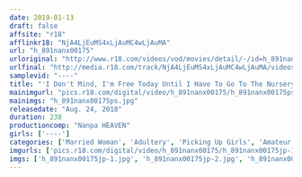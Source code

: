 ```yaml
---
date: 2019-01-13
draft: false
affsite: "r18"
afflinkr18: "NjA4LjEuMS4xLjAuMC4wLjAuMA"
url: "h_891nanx00175"
urloriginal: "http://www.r18.com/videos/vod/movies/detail/-/id=h_891nanx00175"
urlfinal: "http://media.r18.com/track/NjA4LjEuMS4xLjAuMC4wLjAuMA/videos/vod/movies/detail/-/id=h_891nanx00175"
samplevid: "----"
title: "'I Don't Mind, I'm Free Today Until I Have To Go To The Nursery School To Pick Up My Child...' It's 9:00 A.M. On A Weekday Morning, And This Young Mother Has Been Released From Her Parental Duties After Dropping Her Child Off At Nursery School, And So She Won't Refuse An Offer From A Man She Just Met To Go For A Drive"
mainimgurl: "pics.r18.com/digital/video/h_891nanx00175/h_891nanx00175ps.jpg"
mainimgs: "h_891nanx00175ps.jpg"
releasedate: "Aug. 24, 2018"
duration: 238
productioncomp: "Nanpa HEAVEN"
girls: ['----']
categories: ['Married Woman', 'Adultery', 'Picking Up Girls', 'Amateur', 'Car Sex', 'Blowjob', 'Big Vibrator', 'Over 4 Hours']
imgurls: ['pics.r18.com/digital/video/h_891nanx00175/h_891nanx00175jp-1.jpg', 'pics.r18.com/digital/video/h_891nanx00175/h_891nanx00175jp-2.jpg', 'pics.r18.com/digital/video/h_891nanx00175/h_891nanx00175jp-3.jpg', 'pics.r18.com/digital/video/h_891nanx00175/h_891nanx00175jp-4.jpg', 'pics.r18.com/digital/video/h_891nanx00175/h_891nanx00175jp-5.jpg', 'pics.r18.com/digital/video/h_891nanx00175/h_891nanx00175jp-6.jpg', 'pics.r18.com/digital/video/h_891nanx00175/h_891nanx00175jp-7.jpg', 'pics.r18.com/digital/video/h_891nanx00175/h_891nanx00175jp-8.jpg', 'pics.r18.com/digital/video/h_891nanx00175/h_891nanx00175jp-9.jpg', 'pics.r18.com/digital/video/h_891nanx00175/h_891nanx00175jp-10.jpg', 'pics.r18.com/digital/video/h_891nanx00175/h_891nanx00175jp-11.jpg', 'pics.r18.com/digital/video/h_891nanx00175/h_891nanx00175jp-12.jpg', 'pics.r18.com/digital/video/h_891nanx00175/h_891nanx00175jp-13.jpg', 'pics.r18.com/digital/video/h_891nanx00175/h_891nanx00175jp-14.jpg', 'pics.r18.com/digital/video/h_891nanx00175/h_891nanx00175jp-15.jpg', 'pics.r18.com/digital/video/h_891nanx00175/h_891nanx00175jp-16.jpg', 'pics.r18.com/digital/video/h_891nanx00175/h_891nanx00175jp-17.jpg', 'pics.r18.com/digital/video/h_891nanx00175/h_891nanx00175jp-18.jpg', 'pics.r18.com/digital/video/h_891nanx00175/h_891nanx00175jp-19.jpg', 'pics.r18.com/digital/video/h_891nanx00175/h_891nanx00175jp-20.jpg']
imgs: ['h_891nanx00175jp-1.jpg', 'h_891nanx00175jp-2.jpg', 'h_891nanx00175jp-3.jpg', 'h_891nanx00175jp-4.jpg', 'h_891nanx00175jp-5.jpg', 'h_891nanx00175jp-6.jpg', 'h_891nanx00175jp-7.jpg', 'h_891nanx00175jp-8.jpg', 'h_891nanx00175jp-9.jpg', 'h_891nanx00175jp-10.jpg', 'h_891nanx00175jp-11.jpg', 'h_891nanx00175jp-12.jpg', 'h_891nanx00175jp-13.jpg', 'h_891nanx00175jp-14.jpg', 'h_891nanx00175jp-15.jpg', 'h_891nanx00175jp-16.jpg', 'h_891nanx00175jp-17.jpg', 'h_891nanx00175jp-18.jpg', 'h_891nanx00175jp-19.jpg', 'h_891nanx00175jp-20.jpg']
---
```

